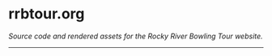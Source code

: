 # rrbtour.org

*Source code and rendered assets for the Rocky River Bowling Tour website.*

----------

